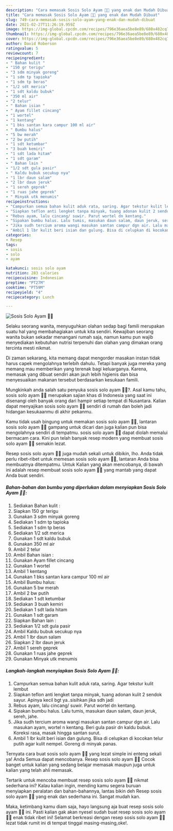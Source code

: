 ```yaml
---
description: "Cara memasak Sosis Solo Ayam 🥕🥔 yang enak dan Mudah Dibuat"
title: "Cara memasak Sosis Solo Ayam 🥕🥔 yang enak dan Mudah Dibuat"
slug: 749-cara-memasak-sosis-solo-ayam-yang-enak-dan-mudah-dibuat
date: 2021-02-27T11:26:19.959Z
image: https://img-global.cpcdn.com/recipes/796e36aea5be8e89/680x482cq70/sosis-solo-ayam-🥕🥔-foto-resep-utama.jpg
thumbnail: https://img-global.cpcdn.com/recipes/796e36aea5be8e89/680x482cq70/sosis-solo-ayam-🥕🥔-foto-resep-utama.jpg
cover: https://img-global.cpcdn.com/recipes/796e36aea5be8e89/680x482cq70/sosis-solo-ayam-🥕🥔-foto-resep-utama.jpg
author: David Roberson
ratingvalue: 5
reviewcount: 7
recipeingredient:
- " Bahan kulit "
- "150 gr terigu"
- "3 sdm minyak goreng"
- "1 sdm tp tapioka"
- "1 sdm tp beras"
- "1/2 sdt merica"
- "1 sdt kaldu bubuk"
- "350 ml air"
- "2 telur"
- " Bahan isian "
- " Ayam fillet cincang"
- "1 wortel"
- "1 kentang"
- "1 bks santan kara campur 100 ml air"
- " Bumbu halus"
- "5 bw merah"
- "2 bw putih"
- "1 sdt ketumbar"
- "3 buah kemiri"
- "1 sdt lada hitam"
- "1 sdt garam"
- " Bahan lain "
- "1/2 sdt gula pasir"
- " Kaldu bubuk secukup nya"
- "1 lbr daun salam"
- "2 lbr daun jeruk"
- "1 sereh geprek"
- "1 ruas jahe geprek"
- " Minyak utk menumis"
recipeinstructions:
- "Campurkan semua bahan kulit aduk rata, saring. Agar tekstur kulit lembut"
- "Siapkan teflon anti lengket tanpa minyak, tuang adonan kulit 2 sendok sayur. Apinya kecil bgt ya..sisihkan jika sdh jadi"
- "Rebus ayam, lalu cincang/ suwir. Parut wortel dn kentang."
- "Sipakan bumbu halus. Lalu tumis, masukan daun salam, daun jeruk, sereh, jahe."
- "Jika sudh tercium aroma wangi masukan santan campur dgn air. Lalu masukan ayam, wortel n kentang. Beri gula pasir dn kaldu bubuk. Koreksi rasa, masak hingga santan surut."
- "Ambil 1 lbr kulit beri isian dan gulung. Bisa di celupkan di kocokan telur putih agar kulit nempel. Goreng di minyak panas."
categories:
- Resep
tags:
- sosis
- solo
- ayam

katakunci: sosis solo ayam 
nutrition: 283 calories
recipecuisine: Indonesian
preptime: "PT27M"
cooktime: "PT59M"
recipeyield: "4"
recipecategory: Lunch

---
```



![Sosis Solo Ayam 🥕🥔](https://img-global.cpcdn.com/recipes/796e36aea5be8e89/680x482cq70/sosis-solo-ayam-🥕🥔-foto-resep-utama.jpg)

Selaku seorang wanita, menyuguhkan olahan sedap bagi famili merupakan suatu hal yang membahagiakan untuk kita sendiri. Kewajiban seorang  wanita bukan sekadar menangani rumah saja, namun kamu pun wajib menyediakan kebutuhan nutrisi terpenuhi dan olahan yang dimakan orang tercinta mesti nikmat.

Di zaman  sekarang, kita memang dapat mengorder masakan instan tidak harus capek mengolahnya terlebih dahulu. Tetapi banyak juga mereka yang memang mau memberikan yang terenak bagi keluarganya. Karena, memasak yang dibuat sendiri akan jauh lebih higienis dan bisa menyesuaikan makanan tersebut berdasarkan kesukaan famili. 



Mungkinkah anda salah satu penyuka sosis solo ayam 🥕🥔?. Asal kamu tahu, sosis solo ayam 🥕🥔 merupakan sajian khas di Indonesia yang saat ini disenangi oleh banyak orang dari hampir setiap tempat di Nusantara. Kalian dapat menyajikan sosis solo ayam 🥕🥔 sendiri di rumah dan boleh jadi hidangan kesukaanmu di akhir pekanmu.

Kamu tidak usah bingung untuk memakan sosis solo ayam 🥕🥔, lantaran sosis solo ayam 🥕🥔 gampang untuk dicari dan juga kalian pun bisa mengolahnya sendiri di tempatmu. sosis solo ayam 🥕🥔 dapat diolah memalui bermacam cara. Kini pun telah banyak resep modern yang membuat sosis solo ayam 🥕🥔 semakin lezat.

Resep sosis solo ayam 🥕🥔 juga mudah sekali untuk dibikin, lho. Anda tidak perlu ribet-ribet untuk memesan sosis solo ayam 🥕🥔, lantaran Anda bisa membuatnya ditempatmu. Untuk Kalian yang akan mencobanya, di bawah ini adalah resep membuat sosis solo ayam 🥕🥔 yang mantab yang dapat Anda buat sendiri.

<!--inarticleads1-->

##### Bahan-bahan dan bumbu yang diperlukan dalam menyiapkan Sosis Solo Ayam 🥕🥔:

1. Sediakan  Bahan kulit :
1. Siapkan 150 gr terigu
1. Gunakan 3 sdm minyak goreng
1. Sediakan 1 sdm tp tapioka
1. Sediakan 1 sdm tp beras
1. Sediakan 1/2 sdt merica
1. Gunakan 1 sdt kaldu bubuk
1. Gunakan 350 ml air
1. Ambil 2 telur
1. Ambil  Bahan isian :
1. Gunakan  Ayam fillet cincang
1. Gunakan 1 wortel
1. Ambil 1 kentang
1. Gunakan 1 bks santan kara campur 100 ml air
1. Ambil  Bumbu halus:
1. Gunakan 5 bw merah
1. Ambil 2 bw putih
1. Sediakan 1 sdt ketumbar
1. Sediakan 3 buah kemiri
1. Sediakan 1 sdt lada hitam
1. Gunakan 1 sdt garam
1. Siapkan  Bahan lain :
1. Sediakan 1/2 sdt gula pasir
1. Ambil  Kaldu bubuk secukup nya
1. Ambil 1 lbr daun salam
1. Siapkan 2 lbr daun jeruk
1. Ambil 1 sereh geprek
1. Gunakan 1 ruas jahe geprek
1. Gunakan  Minyak utk menumis




<!--inarticleads2-->

##### Langkah-langkah menyiapkan Sosis Solo Ayam 🥕🥔:

1. Campurkan semua bahan kulit aduk rata, saring. Agar tekstur kulit lembut
1. Siapkan teflon anti lengket tanpa minyak, tuang adonan kulit 2 sendok sayur. Apinya kecil bgt ya..sisihkan jika sdh jadi
1. Rebus ayam, lalu cincang/ suwir. Parut wortel dn kentang.
1. Sipakan bumbu halus. Lalu tumis, masukan daun salam, daun jeruk, sereh, jahe.
1. Jika sudh tercium aroma wangi masukan santan campur dgn air. Lalu masukan ayam, wortel n kentang. Beri gula pasir dn kaldu bubuk. Koreksi rasa, masak hingga santan surut.
1. Ambil 1 lbr kulit beri isian dan gulung. Bisa di celupkan di kocokan telur putih agar kulit nempel. Goreng di minyak panas.




Ternyata cara buat sosis solo ayam 🥕🥔 yang lezat simple ini enteng sekali ya! Anda Semua dapat mencobanya. Resep sosis solo ayam 🥕🥔 Cocok banget untuk kalian yang sedang belajar memasak maupun juga untuk kalian yang telah ahli memasak.

Tertarik untuk mencoba membuat resep sosis solo ayam 🥕🥔 nikmat sederhana ini? Kalau kalian ingin, mending kamu segera buruan menyiapkan peralatan dan bahan-bahannya, lantas bikin deh Resep sosis solo ayam 🥕🥔 yang enak dan sederhana ini. Sangat mudah kan. 

Maka, ketimbang kamu diam saja, hayo langsung aja buat resep sosis solo ayam 🥕🥔 ini. Pasti kalian gak akan nyesel sudah buat resep sosis solo ayam 🥕🥔 enak tidak ribet ini! Selamat berkreasi dengan resep sosis solo ayam 🥕🥔 lezat tidak rumit ini di tempat tinggal masing-masing,oke!.

